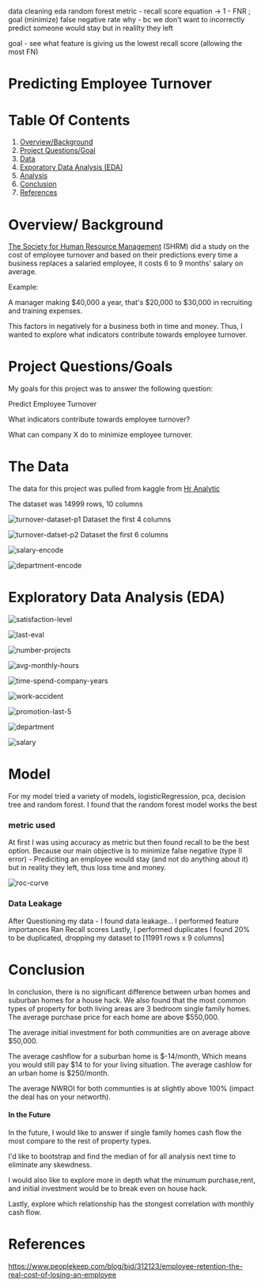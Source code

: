 # 

data cleaning
eda 
random forest
metric - recall score equation -> 1 - FNR ; goal (minimize) false negative rate
why - bc we don't want to incorrectly predict someone would stay but in realilty they left

goal - see what feature is giving us the lowest recall score (allowing the most FN)


# Predicting Employee Turnover

# Table Of Contents
1. [Overview/Background](#overview/-background)
2. [Project Questions/Goal](#project-questions/goals)
3. [Data](#the-data)
4. [Exporatory Data Analysis (EDA)](#exploratory-data-analysis-(eda))
5. [Analysis](#analysis)
6. [Conclusion](#conclusion)
7. [References](#references)



# Overview/ Background

[The Society for Human Resource Management](https://www.peoplekeep.com/blog/bid/312123/employee-retention-the-real-cost-of-losing-an-employee)
(SHRM) did a study on the cost of employee
turnover and based on their predictions every time a business replaces
a salaried employee, it costs 6 to 9 months' salary on average.

Example: 

A manager making $40,000 a year, that's $20,000 to $30,000 in recruiting and training expenses.

This factors in negatively for a business both in time and money. Thus, I wanted to explore
what indicators contribute towards employee turnover.


# Project Questions/Goals

My goals for this project was to answer the following question:

Predict Employee Turnover

What indicators contribute towards employee turnover?

What can company X do to minimize employee turnover.

# The Data

The data for this project was pulled from kaggle from [Hr Analytic](https://www.kaggle.com/lnvardanyan/hr-analytics)

The dataset was 14999 rows, 10 columns

![turnover-dataset-p1](turnover_df_slice_1.png)
Dataset the first 4 columns

![turnover-datset-p2](turnover_df_slice_2.png)
Dataset the first 6 columns

![salary-encode](salary_encoded.png)

![department-encode](department_encoded.png)


# Exploratory Data Analysis (EDA)

![satisfaction-level](satisfaction_level_percentage.png)

![last-eval](last_evaluation_percentage.png)

![number-projects](Employer_Turnover_by_number_project.png)

![avg-monthly-hours](average_monthly_hours.png)

![time-spend-company-years](Employer_Turnover_by_time_spend_company_years.png)

![work-accident](Employer_Turnover_by_Work_accident.png)

![promotion-last-5](Employer_Turnover_by_promotion_last_5years.png)

![department](Employer_Turnover_by_Department.png)

![salary](Employer_Turnover_by_Salary_rank.png)

# Model

For my model tried a variety of models, logisticRegression, pca, decision tree and random forest.
I found that the random forest model works the best 

### metric used
At first I was using accuracy as metric but then found recall to be the best option.
Because our main objective is to minimize false negative (type II error) - 
Prediciting an employee would stay (and not do anything about it) but in reality
they left, thus loss time and money.

![roc-curve]()


### Data Leakage
After Questioning my data - I found data leakage... 
I performed feature importances
Ran Recall scores
Lastly, I performed duplicates 
I found 20% to be duplicated, dropping my dataset to [11991 rows x 9 columns]



# Conclusion

In conclusion, there is no significant difference between urban homes and suburban homes for a house hack. We also found that
the most common types of property for both living areas are 3 bedroom single family homes. The average purchase price for each
home are above $550,000.

The average initial investment for both communities are on average above $50,000.

The average cashflow for a suburban home is $-14/month, Which means you would still pay $14 to for your living situation.
The average cashlow for an urban home is $250/month.

The average NWROI for both communties is at slightly above 100% (impact the deal has on your networth).

#### In the Future
In the future, I would like to answer if single family homes cash flow the most compare to the rest of property types.

I'd like to bootstrap and find the median of for all analysis next time to eliminate any skewdness.

I would also like to explore more in depth what the minumum purchase,rent, and initial investment would be to break even on house hack.

Lastly, explore which relationship has the stongest correlation with monthly cash flow.

# References
https://www.peoplekeep.com/blog/bid/312123/employee-retention-the-real-cost-of-losing-an-employee 

